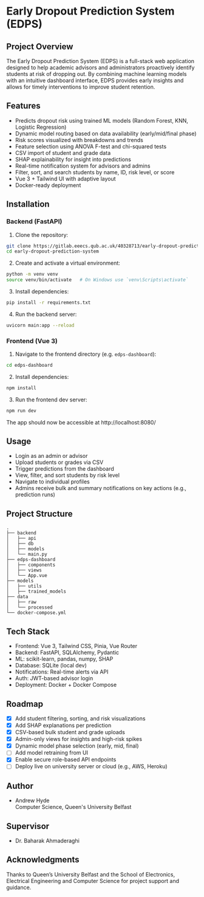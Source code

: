 # Early Dropout Prediction System (EDPS)

## Project Overview

The Early Dropout Prediction System (EDPS) is a full-stack web application designed to help academic advisors and administrators proactively identify students at risk of dropping out. By combining machine learning models with an intuitive dashboard interface, EDPS provides early insights and allows for timely interventions to improve student retention.

## Features

- Predicts dropout risk using trained ML models (Random Forest, KNN, Logistic Regression)
- Dynamic model routing based on data availability (early/mid/final phase)
- Risk scores visualized with breakdowns and trends
- Feature selection using ANOVA F-test and chi-squared tests
- CSV import of student and grade data
- SHAP explainability for insight into predictions
- Real-time notification system for advisors and admins
- Filter, sort, and search students by name, ID, risk level, or score
- Vue 3 + Tailwind UI with adaptive layout
- Docker-ready deployment

## Installation

### Backend (FastAPI)

1. Clone the repository:
```bash
git clone https://gitlab.eeecs.qub.ac.uk/40328713/early-dropout-prediction-system.git
cd early-dropout-prediction-system
```

2. Create and activate a virtual environment:
```bash
python -m venv venv
source venv/bin/activate   # On Windows use `venv\Scripts\activate`
```

3. Install dependencies:
```bash
pip install -r requirements.txt
```

4. Run the backend server:
```bash
uvicorn main:app --reload
```

### Frontend (Vue 3)

1. Navigate to the frontend directory (e.g. `edps-dashboard`):
```bash
cd edps-dashboard
```

2. Install dependencies:
```bash
npm install
```

3. Run the frontend dev server:
```bash
npm run dev
```

The app should now be accessible at http://localhost:8080/


## Usage

- Login as an admin or advisor
- Upload students or grades via CSV
- Trigger predictions from the dashboard
- View, filter, and sort students by risk level
- Navigate to individual profiles
- Admins receive bulk and summary notifications on key actions (e.g., prediction runs)

## Project Structure

```
.
├── backend
│   ├── api
│   ├── db
│   ├── models
│   └── main.py
├── edps-dashboard
│   ├── components
│   ├── views
│   └── App.vue
├── models
│   ├── utils
│   ├── trained_models
├── data
│   ├── raw
│   └── processed
└── docker-compose.yml
```

## Tech Stack

- Frontend: Vue 3, Tailwind CSS, Pinia, Vue Router
- Backend: FastAPI, SQLAlchemy, Pydantic
- ML: scikit-learn, pandas, numpy, SHAP
- Database: SQLite (local dev)
- Notifications: Real-time alerts via API
- Auth: JWT-based advisor login
- Deployment: Docker + Docker Compose

## Roadmap

- [x] Add student filtering, sorting, and risk visualizations
- [x] Add SHAP explanations per prediction
- [x] CSV-based bulk student and grade uploads
- [x] Admin-only views for insights and high-risk spikes
- [x] Dynamic model phase selection (early, mid, final)
- [ ] Add model retraining from UI
- [x] Enable secure role-based API endpoints
- [ ] Deploy live on university server or cloud (e.g., AWS, Heroku)

## Author

- Andrew Hyde  
  Computer Science, Queen's University Belfast

## Supervisor

- Dr. Baharak Ahmaderaghi

## Acknowledgments

Thanks to Queen’s University Belfast and the School of Electronics, Electrical Engineering and Computer Science for project support and guidance.
